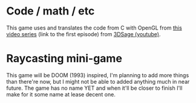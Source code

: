 # Code / math / etc

This game uses and translates the code from C with OpenGL from [this video series](https://www.youtube.com/watch?v=gYRrGTC7GtA) (link to the first episode) from [3DSage (youtube)](https://www.youtube.com/@3DSage).

# Raycasting mini-game

This game will be DOOM (1993) inspired, I'm planning to add more things than there're now, but I might not be able to added anything much in near future. The game has no name YET and when it'll be closer to finish I'll make for it some name at lease decent one.